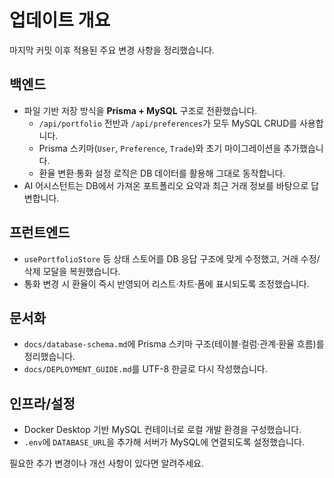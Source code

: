 ﻿# 업데이트 개요

마지막 커밋 이후 적용된 주요 변경 사항을 정리했습니다.

## 백엔드
- 파일 기반 저장 방식을 **Prisma + MySQL** 구조로 전환했습니다.
  - `/api/portfolio` 전반과 `/api/preferences`가 모두 MySQL CRUD를 사용합니다.
  - Prisma 스키마(`User`, `Preference`, `Trade`)와 초기 마이그레이션을 추가했습니다.
  - 환율 변환·통화 설정 로직은 DB 데이터를 활용해 그대로 동작합니다.
- AI 어시스턴트는 DB에서 가져온 포트폴리오 요약과 최근 거래 정보를 바탕으로 답변합니다.

## 프런트엔드
- `usePortfolioStore` 등 상태 스토어를 DB 응답 구조에 맞게 수정했고, 거래 수정/삭제 모달을 복원했습니다.
- 통화 변경 시 환율이 즉시 반영되어 리스트·차트·폼에 표시되도록 조정했습니다.

## 문서화
- `docs/database-schema.md`에 Prisma 스키마 구조(테이블·컬럼·관계·환율 흐름)를 정리했습니다.
- `docs/DEPLOYMENT_GUIDE.md`를 UTF-8 한글로 다시 작성했습니다.

## 인프라/설정
- Docker Desktop 기반 MySQL 컨테이너로 로컬 개발 환경을 구성했습니다.
- `.env`에 `DATABASE_URL`을 추가해 서버가 MySQL에 연결되도록 설정했습니다.

필요한 추가 변경이나 개선 사항이 있다면 알려주세요.